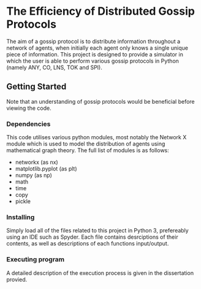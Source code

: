 # The Efficiency of Distributed Gossip Protocols

The aim of a gossip protocol is to distribute information throughout a network of agents, when initially each agent only knows a single unique piece of information. This project is designed to provide a simulator in which the user is able to perform various gossip protocols in Python (namely ANY, CO, LNS, TOK and SPI).

## Getting Started

Note that an understanding of gossip protocols would be beneficial before viewing the code. 

### Dependencies

This code utilises various python modules, most notably the Network X module which is used to model the distribution of agents using mathematical graph theory. The full list of modules is as follows:
- networkx (as nx)
- matplotlib.pyplot (as plt)
- numpy (as np)
- math
- time
- copy
- pickle

### Installing

Simply load all of the files related to this project in Python 3, prefereably using an IDE such as Spyder. Each file contains desrciptions of their contents, as well as descriptions of each functions input/output. 

### Executing program

A detailed description of the execution process is given in the dissertation provied.
